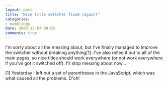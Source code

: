 ```yaml
---
layout: post
title: "Nice title switcher fixed (again)"
categories:
- mumblings
date: 2003-12-07 00:00
comments: true
---
```


<p>I'm sorry about all the messing about, but I've finally managed to improve the switcher without breaking anything[1]. I've also rolled it out to all of the main pages, so nice titles should work everywhere (or not work everywhere if you've got it switched off). I'll stop messing about now...</p>

<p>[1] Yesterday I left out a set of parentheses in the JavaScript, which was what caused all the problems. D'oh!</p>


